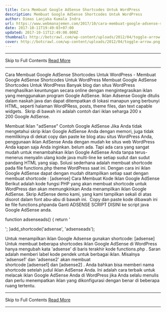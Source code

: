 ```yaml
---
title: Cara Membuat Google AdSense Shortcodes Untuk WordPress
description: Membuat Google AdSense Shortcodes Untuk WordPress
author: Dimas Lanjaka Kumala Indra
url: https://www.webmanajemen.com/2017/10/cara-membuat-google-adsense-shortcodes.html
date: 2017-10-11T19:49:03+07:00
updated: 2017-10-11T12:49:00.000Z
thumbnail: http://botcrawl.com/wp-content/uploads/2012/04/toggle-arrow.png
cover: http://botcrawl.com/wp-content/uploads/2012/04/toggle-arrow.png
---
```


<hr/> Skip to Full Contents <a href="https://www.webmanajemen.com/2017/10/cara-membuat-google-adsense-shortcodes.html" rel="follow" class="button" id="read-more">Read More</a> <hr/> Cara Membuat Google AdSense Shortcodes Untuk WordPress - Membuat Google AdSense Shortcodes Untuk WordPress Membuat Google AdSense Shortcodes Untuk WordPress
Banyak blog dan situs WordPress menghasilkan keuntungan secara online dengan mengintegrasikan iklan yang menggunakan program Google AdSense. Iklan Adsense Google ditulis dalam naskah java dan dapat ditempatkan di lokasi manapun yang berbunyi HTML, seperti halaman WordPRess, posts, theme files, dan text capable widgets.
 Skrip di bawah ini adalah contoh dari iklan seharga 200 x 200 Google AdSense.

<script type="text/javascript"><!-- google_ad_client = "ca-pub-2336674635953969"; /* Advertisement Name */ google_ad_slot = "2720758527"; google_ad_width = 200; google_ad_height = 200; //--> </script> <script type="text/javascript" src="http://pageadd2.googlesyfndicgfion.com/pagead/showfdds.js"> </script>
Membuat Iklan "adSense"
Contoh Google AdSense
Jika Anda tidak mengetahui skrip iklan Google AdSense Anda dengan memori, juga tidak memilikinya di dekat copy dan paste ke blog atau situs WordPress Anda, penggunaan iklan AdSense Anda dengan mudah ke situs web WordPress Anda kapan saja Anda inginkan. belum ada. Tapi ada cara yang sangat mudah untuk menambahkan iklan Google AdSense Anda tanpa terus-menerus menyalin ulang kode java multi-line ke setiap sudut dan sudut pandang HTML yang siap.
Solusi sederhana adalah membuat shortcode pada file functions.php theme WordPress saat ini. Dengan cara ini iklan Google AdSense dapat dengan mudah ditampilkan setiap saat dengan membuat shortcode : [adsense]
Cara Membuat Kode Iklan Google AdSense
Berikut adalah kode fungsi PHP yang akan membuat shortcode untuk WordPress dan akan memungkinkan Anda menampilkan iklan Google AdSense. Skrip AdSense demo kami, yang kami tampilkan sekali di atas disorot dalam font abu-abu di bawah ini.
 Copy dan paste kode dibawah ini ke file functions.phpanda Ganti ADSENSE SCRIPT DISINI ke script java Google AdSense anda.

function adsenseads() {
    return '<div id="adsenseads"><ins class="adsbygoogle"
     style="display:block"
     data-ad-client="ca-pub-7975270895217217"
     data-ad-slot="7267894124"
     data-ad-format="auto"></ins></div>';
}add_shortcode('adsense', 'adsenseads');

Untuk menampilkan iklan Google Adsense gunakan shortcode: [adsense]
Untuk membuat beberapa shortcodes iklan Google AdSense di WordPress hanya mengubah kata 'adsense' di baris terakhir kode functions.php . Saran adalah memberi label kode pendek untuk berbagai iklan. Misalnya 'adsense1' dan 'adsense2' akan membuat shortcode [adsense1] dan [adsense2] . Anda bahkan bisa memberi nama shortcode setelah judul iklan AdSense Anda. Ini adalah cara terbaik untuk melacak iklan Google AdSense Anda di WordPress jika Anda selalu menulis dan perlu menempatkan iklan yang dikonfigurasi dengan benar di beberapa ruang tertentu. <hr/> Skip to Full Contents <a href="https://www.webmanajemen.com/2017/10/cara-membuat-google-adsense-shortcodes.html" rel="follow" class="button" id="read-more">Read More</a> <hr/>